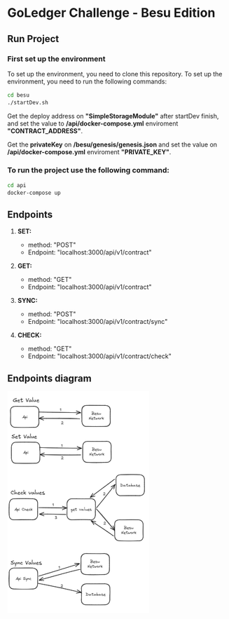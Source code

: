 # GoLedger Challenge - Besu Edition

## Run Project

### First set up the environment

To set up the environment, you need to clone this repository.
To set up the environment, you need to run the following commands:

```bash
cd besu
./startDev.sh
```

Get the deploy address on **"SimpleStorageModule"** after startDev finish, and set the value to **/api/docker-compose.yml** enviroment **"CONTRACT_ADDRESS"**.

Get the **privateKey** on **/besu/genesis/genesis.json** and set the value on **/api/docker-compose.yml** enviroment **"PRIVATE_KEY"**.

### To run the project use the following command:

```bash
cd api
docker-compose up
```

## Endpoints
1. **SET:**
	- method: "POST"
	- Endpoint: "localhost:3000/api/v1/contract"

2. **GET:**
	- method: "GET"
	- Endpoint: "localhost:3000/api/v1/contract"

3. **SYNC:**
	- method: "POST"
	- Endpoint: "localhost:3000/api/v1/contract/sync"

4. **CHECK:**
	- method: "GET"
	- Endpoint: "localhost:3000/api/v1/contract/check"


## Endpoints diagram

![Diagrama de fluxo](estrutura.png)
